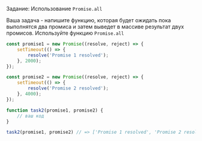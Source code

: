 Задание: Использование `Promise.all`

Ваша задача - напишите функцию, которая будет ожидать пока выполнятся два промиса и затем выведет в массиве результат двух промисов.
Используйте функцию `Promise.all`

```js
const promise1 = new Promise((resolve, reject) => {
    setTimeout(() => {
        resolve('Promise 1 resolved');
    }, 2000);
});

const promise2 = new Promise((resolve, reject) => {
    setTimeout(() => {
        resolve('Promise 2 resolved');
    }, 4000);
});

function task2(promise1, promise2) {
    // ваш код
}

task2(promise1, promise2) // => ['Promise 1 resolved', 'Promise 2 resolved']
```
